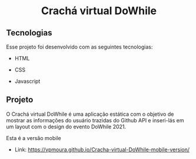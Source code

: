 <h1 align="center">
    Crachá virtual DoWhile
</h1>


## Tecnologias

Esse projeto foi desenvolvido com as seguintes tecnologias:

- HTML

- CSS

- Javascript


## Projeto

O Crachá virtual DoWhile é uma aplicação estática com o objetivo de mostrar as informações do usuário trazidas do Github API e inseri-lás em um layout com o design do evento DoWhile 2021.

Esta é a versão mobile

- Link: https://vpmoura.github.io/Cracha-virtual-DoWhile-mobile-version/
